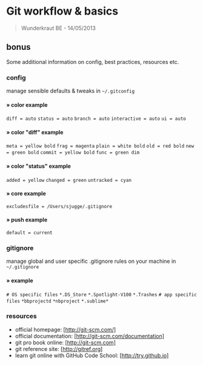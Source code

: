 # Git workflow & basics 
> Wunderkraut BE - 14/05/2013

## bonus

Some additional information on config, best practices, resources etc.

### config

manage sensible defaults & tweaks in `~/.gitconfig`

#### » color example

`diff = auto`
`status = auto`
`branch = auto`
`interactive = auto`
`ui = auto`

#### » color "diff" example

`meta = yellow bold`
`frag = magenta`
`plain = white bold`
`old = red bold`
`new = green bold`
`commit = yellow bold`
`func = green dim`

#### » color "status" example

`added = yellow`
`changed = green`
`untracked = cyan`

#### » core example

`excludesfile = /Users/sjugge/.gitignore`

#### » push example

`default = current`

### gitignore

manage global and user specific .gitignore rules on your machine in `~/.gitignore`

#### » example

`# OS specific files`
`*.DS_Store`
`*.Spotlight-V100`
`*.Trashes`
`# app specific files`
`*bbprojectd`
`*nbproject`
`*.sublime*`

### resources

- official homepage: [http://git-scm.com/]
- official documentation: [http://git-scm.com/documentation]
- git pro book online: [http://git-scm.com]
- git reference site: [http://gitref.org]
- learn git online with GitHub Code School: [http://try.github.io]
